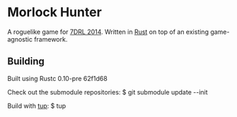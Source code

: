 Morlock Hunter
==============

A roguelike game for [7DRL
2014](http://7drl.org/category/7drlc-2014/). Written in
[Rust](http://www.rust-lang.org/) on top of an existing
game-agnostic framework.

Building
--------

Built using Rustc 0.10-pre 62f1d68

Check out the submodule repositories:
$ git submodule update --init

Build with [tup](http://gittup.org/tup/):
$ tup

